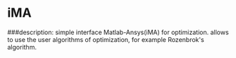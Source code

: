 # iMA

###description:
simple interface Matlab-Ansys(iMA) for optimization. 
allows to use the user algorithms of optimization, for example Rozenbrok's algorithm.
